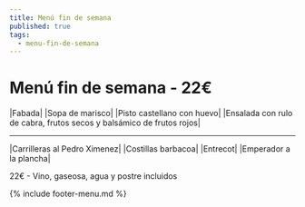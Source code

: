 ```yaml
---
title: Menú fin de semana
published: true
tags:
  - menu-fin-de-semana
---
```


# Menú fin de semana - 22€

|Fabada|
|Sopa de marisco|
|Pisto castellano con huevo|
|Ensalada con rulo de cabra, frutos secos y balsámico de frutos rojos|

------

|Carrilleras al Pedro Ximenez|
|Costillas barbacoa|
|Entrecot|
|Emperador a la plancha|

22€ - Vino, gaseosa, agua y postre incluidos

{% include footer-menu.md %}
